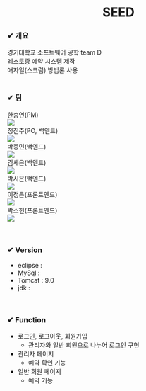 # <center>SEED</center>
### ✔ 개요
경기대학교 소프트웨어 공학 team D<br>
레스토랑 예약 시스템 제작<br>
애자일(스크럼) 방법론 사용
<br>
<br>

### ✔ 팀
한승연(PM)<br>
<a href= "https://github.com/Han201913046"><img src="https://img.shields.io/badge/GitHub-181717?style=flat-square&logo=GitHub&logoColor=white"/></a><br>
정진주(PO, 백엔드)<br>
<a href= "https://github.com/Ness731"><img src="https://img.shields.io/badge/GitHub-181717?style=flat-square&logo=GitHub&logoColor=white"/></a><br>
박종민(백엔드)<br>
<a href= "https://github.com/djl987645"><img src="https://img.shields.io/badge/GitHub-181717?style=flat-square&logo=GitHub&logoColor=white"/></a><br>
김세은(백엔드)<br>
<a href= "https://github.com/Han201913046"><img src="https://img.shields.io/badge/GitHub-181717?style=flat-square&logo=GitHub&logoColor=white"/></a><br>
박시은(백엔드)<br>
<a href= "https://github.com/sieunp06"><img src="https://img.shields.io/badge/GitHub-181717?style=flat-square&logo=GitHub&logoColor=white"/></a><br>
이정은(프론트엔드)<br>
<a href= "https://github.com/leejeongeun98"><img src="https://img.shields.io/badge/GitHub-181717?style=flat-square&logo=GitHub&logoColor=white"/></a><br>
박소현(프론트엔드)<br>
<a href= "https://github.com/S0HYUNN"><img src="https://img.shields.io/badge/GitHub-181717?style=flat-square&logo=GitHub&logoColor=white"/></a><br>

<br>

### ✔ Version
- eclipse : 
- MySql : 
- Tomcat : 9.0
- jdk : 

<br>

### ✔ Function
- 로그인, 로그아웃, 회원가입
    - 관리자와 일반 회원으로 나누어 로그인 구현
- 관리자 페이지
    - 예약 확인 기능
- 일반 회원 페이지
    - 예약 기능
